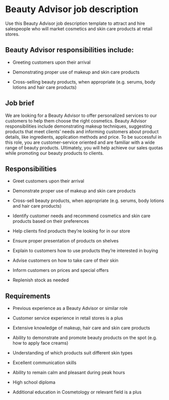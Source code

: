# Beauty Advisor job description
Use this Beauty Advisor job description template to attract and hire salespeople who will market cosmetics and skin care products at retail stores.


## Beauty Advisor responsibilities include:
* Greeting customers upon their arrival

* Demonstrating proper use of makeup and skin care products

* Cross-selling beauty products, when appropriate (e.g. serums, body lotions and hair care products)


## Job brief

We are looking for a Beauty Advisor to offer personalized services to our customers to help them choose the right cosmetics.
Beauty Advisor responsibilities include demonstrating makeup techniques, suggesting products that meet clients’ needs and informing customers about product details, like ingredients, application methods and price. To be successful in this role, you are customer-service oriented and are familiar with a wide range of beauty products.
Ultimately, you will help achieve our sales quotas while promoting our beauty products to clients.


## Responsibilities

* Greet customers upon their arrival

* Demonstrate proper use of makeup and skin care products

* Cross-sell beauty products, when appropriate (e.g. serums, body lotions and hair care products)

* Identify customer needs and recommend cosmetics and skin care products based on their preferences

* Help clients find products they’re looking for in our store

* Ensure proper presentation of products on shelves

* Explain to customers how to use products they’re interested in buying

* Advise customers on how to take care of their skin

* Inform customers on prices and special offers

* Replenish stock as needed


## Requirements

* Previous experience as a Beauty Advisor or similar role

* Customer service experience in retail stores is a plus

* Extensive knowledge of makeup, hair care and skin care products

* Ability to demonstrate and promote beauty products on the spot (e.g. how to apply face creams)

* Understanding of which products suit different skin types

* Excellent communication skills

* Ability to remain calm and pleasant during peak hours

* High school diploma

* Additional education in Cosmetology or relevant field is a plus
